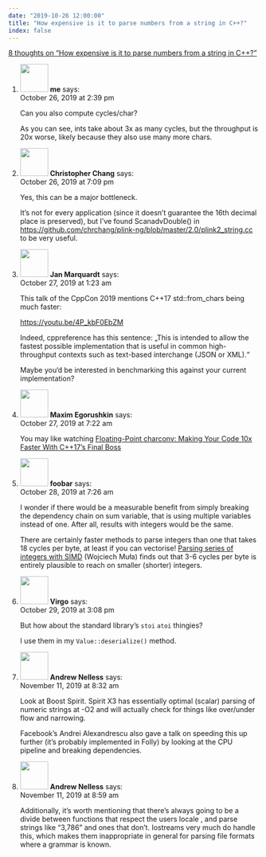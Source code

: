 ```yaml
---
date: "2019-10-26 12:00:00"
title: "How expensive is it to parse numbers from a string in C++?"
index: false
---
```


[8 thoughts on &ldquo;How expensive is it to parse numbers from a string in C++?&rdquo;](/lemire/blog/2019/10-26-how-expensive-is-it-to-parse-numbers-from-a-string-in-c)

<ol class="comment-list">
<li id="comment-433997" class="comment even thread-even depth-1">
<div class="comment-author vcard">
<img alt src="https://secure.gravatar.com/avatar/b1a530f970a984d913686829dcbf9a74?s=56&#038;d=mm&#038;r=g" srcset="https://secure.gravatar.com/avatar/b1a530f970a984d913686829dcbf9a74?s=112&#038;d=mm&#038;r=g 2x" class="avatar avatar-56 photo" height="56" width="56" decoding="async" /> <b class="fn">me</b> <span class="says">says:</span> </div>
<div class="comment-metadata"><time datetime="2019-10-26T14:39:16+00:00">October 26, 2019 at 2:39 pm</time></a> </div>
<div class="comment-content">
<p>Can you also compute cycles/char?</p>
<p>As you can see, ints take about 3x as many cycles, but the throughput is 20x worse, likely because they also use many more chars.</p>
</div>
</li>
<li id="comment-434169" class="comment odd alt thread-odd thread-alt depth-1">
<div class="comment-author vcard">
<img alt src="https://secure.gravatar.com/avatar/2fb1d0febf487a1d0b6ece2ff02affaa?s=56&#038;d=mm&#038;r=g" srcset="https://secure.gravatar.com/avatar/2fb1d0febf487a1d0b6ece2ff02affaa?s=112&#038;d=mm&#038;r=g 2x" class="avatar avatar-56 photo" height="56" width="56" decoding="async" /> <b class="fn">Christopher Chang</b> <span class="says">says:</span> </div>
<div class="comment-metadata"><time datetime="2019-10-26T19:09:40+00:00">October 26, 2019 at 7:09 pm</time></a> </div>
<div class="comment-content">
<p>Yes, this can be a major bottleneck.</p>
<p>It’s not for every application (since it doesn’t guarantee the 16th decimal place is preserved), but I’ve found ScanadvDouble() in <a href="https://github.com/chrchang/plink-ng/blob/master/2.0/plink2_string.cc" rel="nofollow ugc">https://github.com/chrchang/plink-ng/blob/master/2.0/plink2_string.cc</a> to be very useful.</p>
</div>
</li>
<li id="comment-434297" class="comment even thread-even depth-1">
<div class="comment-author vcard">
<img alt src="https://secure.gravatar.com/avatar/4dcf3a2e6370ce27a91e584fac281c03?s=56&#038;d=mm&#038;r=g" srcset="https://secure.gravatar.com/avatar/4dcf3a2e6370ce27a91e584fac281c03?s=112&#038;d=mm&#038;r=g 2x" class="avatar avatar-56 photo" height="56" width="56" loading="lazy" decoding="async" /> <b class="fn">Jan Marquardt</b> <span class="says">says:</span> </div>
<div class="comment-metadata"><time datetime="2019-10-27T01:23:16+00:00">October 27, 2019 at 1:23 am</time></a> </div>
<div class="comment-content">
<p>This talk of the CppCon 2019 mentions C++17 std::from_chars being much faster:</p>
<p><a href="https://youtu.be/4P_kbF0EbZM" rel="nofollow ugc">https://youtu.be/4P_kbF0EbZM</a></p>
<p>Indeed, cppreference has this sentence: „This is intended to allow the fastest possible implementation that is useful in common high-throughput contexts such as text-based interchange (JSON or XML).“</p>
<p>Maybe you‘d be interested in benchmarking this against your current implementation?</p>
</div>
</li>
<li id="comment-434471" class="comment odd alt thread-odd thread-alt depth-1">
<div class="comment-author vcard">
<img alt src="https://secure.gravatar.com/avatar/4c476469ffae422c3dd50720fbd7ef2a?s=56&#038;d=mm&#038;r=g" srcset="https://secure.gravatar.com/avatar/4c476469ffae422c3dd50720fbd7ef2a?s=112&#038;d=mm&#038;r=g 2x" class="avatar avatar-56 photo" height="56" width="56" loading="lazy" decoding="async" /> <b class="fn">Maxim Egorushkin</b> <span class="says">says:</span> </div>
<div class="comment-metadata"><time datetime="2019-10-27T07:22:19+00:00">October 27, 2019 at 7:22 am</time></a> </div>
<div class="comment-content">
<p>You may like watching <a href="https://youtu.be/4P_kbF0EbZM" rel="nofollow">Floating-Point charconv: Making Your Code 10x Faster With C++17&rsquo;s Final Boss</a></p>
</div>
</li>
<li id="comment-434970" class="comment even thread-even depth-1">
<div class="comment-author vcard">
<img alt src="https://secure.gravatar.com/avatar/9104ef5e4f029338cf8df36de3ad23d4?s=56&#038;d=mm&#038;r=g" srcset="https://secure.gravatar.com/avatar/9104ef5e4f029338cf8df36de3ad23d4?s=112&#038;d=mm&#038;r=g 2x" class="avatar avatar-56 photo" height="56" width="56" loading="lazy" decoding="async" /> <b class="fn">foobar</b> <span class="says">says:</span> </div>
<div class="comment-metadata"><time datetime="2019-10-28T07:26:58+00:00">October 28, 2019 at 7:26 am</time></a> </div>
<div class="comment-content">
<p>I wonder if there would be a measurable benefit from simply breaking the dependency chain on sum variable, that is using multiple variables instead of one. After all, results with integers would be the same.</p>
<p>There are certainly faster methods to parse integers than one that takes 18 cycles per byte, at least if you can vectorise! <a href="http://0x80.pl/articles/simd-parsing-int-sequences.html" rel="nofollow">Parsing series of integers with SIMD</a> (Wojciech Muła) finds out that 3-6 cycles per byte is entirely plausible to reach on smaller (shorter) integers.</p>
</div>
</li>
<li id="comment-435656" class="comment odd alt thread-odd thread-alt depth-1">
<div class="comment-author vcard">
<img alt src="https://secure.gravatar.com/avatar/e58bf4adf3a7edaf091d7ebab8ae10ac?s=56&#038;d=mm&#038;r=g" srcset="https://secure.gravatar.com/avatar/e58bf4adf3a7edaf091d7ebab8ae10ac?s=112&#038;d=mm&#038;r=g 2x" class="avatar avatar-56 photo" height="56" width="56" loading="lazy" decoding="async" /> <b class="fn">Virgo</b> <span class="says">says:</span> </div>
<div class="comment-metadata"><time datetime="2019-10-29T15:08:50+00:00">October 29, 2019 at 3:08 pm</time></a> </div>
<div class="comment-content">
<p>But how about the standard library&rsquo;s <code>stoi</code> <code>atoi</code> thingies?</p>
<p>I use them in my <code>Value::deserialize()</code> method.</p>
</div>
</li>
<li id="comment-441672" class="comment even thread-even depth-1">
<div class="comment-author vcard">
<img alt src="https://secure.gravatar.com/avatar/d6aa191a764bd8a1dcbeca7326eb98bd?s=56&#038;d=mm&#038;r=g" srcset="https://secure.gravatar.com/avatar/d6aa191a764bd8a1dcbeca7326eb98bd?s=112&#038;d=mm&#038;r=g 2x" class="avatar avatar-56 photo" height="56" width="56" loading="lazy" decoding="async" /> <b class="fn">Andrew Nelless</b> <span class="says">says:</span> </div>
<div class="comment-metadata"><time datetime="2019-11-11T08:32:38+00:00">November 11, 2019 at 8:32 am</time></a> </div>
<div class="comment-content">
<p>Look at Boost Spirit. Spirit X3 has essentially optimal (scalar) parsing of numeric strings at -O2 and will actually check for things like over/under flow and narrowing.</p>
<p>Facebook&rsquo;s Andrei Alexandrescu also gave a talk on speeding this up further (it&rsquo;s probably implemented in Folly) by looking at the CPU pipeline and breaking dependencies.</p>
</div>
</li>
<li id="comment-441677" class="comment odd alt thread-odd thread-alt depth-1">
<div class="comment-author vcard">
<img alt src="https://secure.gravatar.com/avatar/d6aa191a764bd8a1dcbeca7326eb98bd?s=56&#038;d=mm&#038;r=g" srcset="https://secure.gravatar.com/avatar/d6aa191a764bd8a1dcbeca7326eb98bd?s=112&#038;d=mm&#038;r=g 2x" class="avatar avatar-56 photo" height="56" width="56" loading="lazy" decoding="async" /> <b class="fn">Andrew Nelless</b> <span class="says">says:</span> </div>
<div class="comment-metadata"><time datetime="2019-11-11T08:59:23+00:00">November 11, 2019 at 8:59 am</time></a> </div>
<div class="comment-content">
<p>Additionally, it&rsquo;s worth mentioning that there&rsquo;s always going to be a divide between functions that respect the users locale , and parse strings like &ldquo;3,786&rdquo; and ones that don&rsquo;t. Iostreams very much do handle this, which makes them inappropriate in general for parsing file formats where a grammar is known.</p>
</div>
</li>
</ol>
